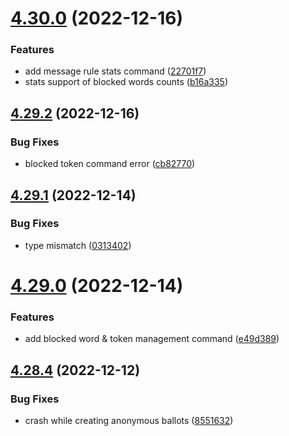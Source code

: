# [4.30.0](https://github.com/onesoft-sudo/sudobot/compare/v4.29.2...v4.30.0) (2022-12-16)


### Features

* add message rule stats command ([22701f7](https://github.com/onesoft-sudo/sudobot/commit/22701f7026f612cd8a1af26addc21efbbecfe07b))
* stats support of blocked words counts ([b16a335](https://github.com/onesoft-sudo/sudobot/commit/b16a335ea66831f29ecb6ae08308f3541ec4b37b))



## [4.29.2](https://github.com/onesoft-sudo/sudobot/compare/v4.29.1...v4.29.2) (2022-12-16)


### Bug Fixes

* blocked token command error ([cb82770](https://github.com/onesoft-sudo/sudobot/commit/cb82770e9de1e3384ed2004c9db9d21fc0099a16))



## [4.29.1](https://github.com/onesoft-sudo/sudobot/compare/v4.29.0...v4.29.1) (2022-12-14)


### Bug Fixes

* type mismatch ([0313402](https://github.com/onesoft-sudo/sudobot/commit/0313402232885f84905f11f231eabadafa5b815e))



# [4.29.0](https://github.com/onesoft-sudo/sudobot/compare/v4.28.4...v4.29.0) (2022-12-14)


### Features

* add blocked word & token management command ([e49d389](https://github.com/onesoft-sudo/sudobot/commit/e49d389648963178044bd9726a32e61a62f00d94))



## [4.28.4](https://github.com/onesoft-sudo/sudobot/compare/v4.28.3...v4.28.4) (2022-12-12)


### Bug Fixes

* crash while creating anonymous ballots ([8551632](https://github.com/onesoft-sudo/sudobot/commit/8551632f4d97a106605d9d0ba700ed686e6d6cee))



